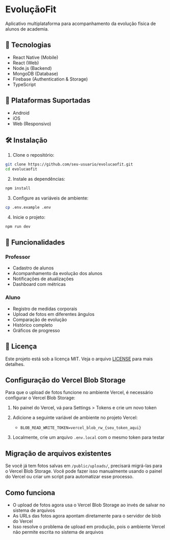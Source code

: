 # EvoluçãoFit

Aplicativo multiplataforma para acompanhamento da evolução física de alunos de academia.

## 🚀 Tecnologias

- React Native (Mobile)
- React (Web)
- Node.js (Backend)
- MongoDB (Database)
- Firebase (Authentication & Storage)
- TypeScript

## 📱 Plataformas Suportadas

- Android
- iOS
- Web (Responsivo)

## 🛠️ Instalação

1. Clone o repositório:
```bash
git clone https://github.com/seu-usuario/evolucaofit.git
cd evolucaofit
```

2. Instale as dependências:
```bash
npm install
```

3. Configure as variáveis de ambiente:
```bash
cp .env.example .env
```

4. Inicie o projeto:
```bash
npm run dev
```

## 🔑 Funcionalidades

### Professor
- Cadastro de alunos
- Acompanhamento da evolução dos alunos
- Notificações de atualizações
- Dashboard com métricas

### Aluno
- Registro de medidas corporais
- Upload de fotos em diferentes ângulos
- Comparação de evolução
- Histórico completo
- Gráficos de progresso

## 📝 Licença

Este projeto está sob a licença MIT. Veja o arquivo [LICENSE](LICENSE) para mais detalhes.

## Configuração do Vercel Blob Storage

Para que o upload de fotos funcione no ambiente Vercel, é necessário configurar o Vercel Blob Storage:

1. No painel do Vercel, vá para Settings > Tokens e crie um novo token
2. Adicione a seguinte variável de ambiente no projeto Vercel:
   - `BLOB_READ_WRITE_TOKEN=vercel_blob_rw_{seu_token_aqui}`

3. Localmente, crie um arquivo `.env.local` com o mesmo token para testar

## Migração de arquivos existentes

Se você já tem fotos salvas em `/public/uploads/`, precisará migrá-las para o Vercel Blob Storage. Você pode fazer isso manualmente usando o painel do Vercel ou criar um script para automatizar esse processo.

## Como funciona

- O upload de fotos agora usa o Vercel Blob Storage ao invés de salvar no sistema de arquivos
- As URLs das fotos agora apontam diretamente para o servidor de blob do Vercel
- Isso resolve o problema de upload em produção, pois o ambiente Vercel não permite escrita no sistema de arquivos 